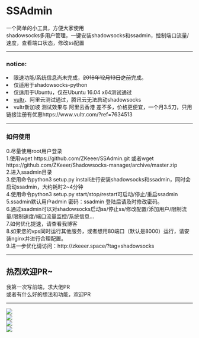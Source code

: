 # SSAdmin
一个简单的小工具，方便大家使用<br/>
shadowsocks多用户管理，一键安装shadowsocks和ssadmin，控制端口流量/速度，查看端口状态，修改ss配置<br/>
<hr/>
<h3>notice:</h3>
<li>限速功能/系统信息尚未完成，<del>2018年12月13日之前</del>完成。</li>
<li>仅适用于shadowsocks-python</li>
<li>仅适用于Ubuntu，仅在Ubuntu 16.04 x64测试通过</li>
<li><a href="https://www.vultr.com/?ref=7634513">vultr</a>、阿里云测试通过，腾讯云无法启动shadowsocks</li>
<li>vultr新加坡 测试效果与 阿里云香港 差不多，价格更便宜，一个月3.5刀，只用链接注册有优惠https://www.vultr.com/?ref=7634513</li>
<hr/>
<h3>如何使用</h3>
0.尽量使用root用户登录<br/>
1.使用wget https://github.com/ZKeeer/SSAdmin.git 或者wget https://github.com/ZKeeer/Shadowsocks-manager/archive/master.zip<br/>
2.进入ssadmin目录<br/>
3.使用命令python3 setup.py install进行安装shadowsocks和ssadmin，同时会启动ssadmin，大约耗时2~4分钟<br/>
4.使用命令python3 setup.py start/stop/restart可启动/停止/重启ssadmin<br/>
5.ssadmin默认用户admin 密码：ssadmin 登陆后请及时修改密码。<br/>
6.通过ssadmin可以对shadowsocks启动ss/停止ss/修改配置/添加用户/限制流量/限制速度/端口流量监控/系统信息...<br/>
7.如何优化提速，请查看我博客<br/>
8.如果您的vps同时运行其他服务，或者想用80端口（默认是8000）运行，请安装nginx并进行合理配置。<br/>
9.进一步优化请访问：http://zkeeer.space/?tag=shadowsocks
<hr/>
<h2>热烈欢迎PR~</h2>
我第一次写前端，求大佬PR<br>
或者有什么好的想法和功能，欢迎PR
<hr/>
<img src="https://github.com/ZKeeer/SSAdmin/blob/master/static/img/ssadmin-1.png">
<br/>
<img src="https://github.com/ZKeeer/SSAdmin/blob/master/static/img/ssadmin-2.png">
<br/>
<img src="https://github.com/ZKeeer/SSAdmin/blob/master/static/img/ssadmin-3.png">
<br/>
<img src="https://github.com/ZKeeer/SSAdmin/blob/master/static/img/ssadmin-4.png">

